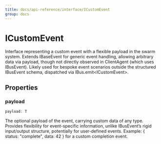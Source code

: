 ```yaml
---
title: docs/api-reference/interface/ICustomEvent
group: docs
---
```


# ICustomEvent

Interface representing a custom event with a flexible payload in the swarm system.
Extends IBaseEvent for generic event handling, allowing arbitrary data via payload, though not directly observed in ClientAgent (which uses IBusEvent).
Likely used for bespoke event scenarios outside the structured IBusEvent schema, dispatched via IBus.emit&lt;ICustomEvent&gt;.

## Properties

### payload

```ts
payload: T
```

The optional payload of the event, carrying custom data of any type.
Provides flexibility for event-specific information, unlike IBusEvent’s rigid input/output structure, potentially for user-defined events.
Example: { status: "complete", data: 42 } for a custom completion event.
